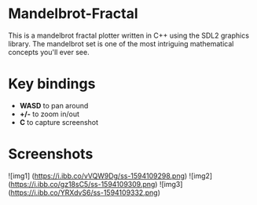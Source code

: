 # Mandelbrot-Fractal
This is a mandelbrot fractal plotter written in C++ using the SDL2 graphics library. The mandelbrot set is one of the most intriguing mathematical
concepts you'll ever see.

# Key bindings
* **WASD** to pan around
* **+/-** to zoom in/out
* **C** to capture screenshot

# Screenshots

![img1] (https://i.ibb.co/vVQW9Dg/ss-1594109298.png)
![img2] (https://i.ibb.co/gz18sC5/ss-1594109309.png)
![img3] (https://i.ibb.co/YRXdvS6/ss-1594109332.png)

